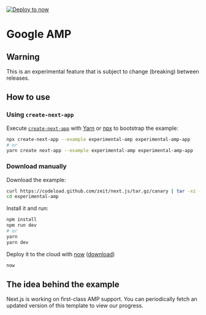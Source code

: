 [![Deploy to now](https://deploy.now.sh/static/button.svg)](https://deploy.now.sh/?repo=https://github.com/zeit/next.js/tree/master/examples/experimental-amp)

# Google AMP

## Warning

This is an experimental feature that is subject to change (breaking) between releases.

## How to use

### Using `create-next-app`

Execute [`create-next-app`](https://github.com/segmentio/create-next-app) with [Yarn](https://yarnpkg.com/lang/en/docs/cli/create/) or [npx](https://github.com/zkat/npx#readme) to bootstrap the example:

```bash
npx create-next-app --example experimental-amp experimental-amp-app
# or
yarn create next-app --example experimental-amp experimental-amp-app
```

### Download manually

Download the example:

```bash
curl https://codeload.github.com/zeit/next.js/tar.gz/canary | tar -xz --strip=2 next.js-canary/examples/experimental-amp
cd experimental-amp
```

Install it and run:

```bash
npm install
npm run dev
# or
yarn
yarn dev
```

Deploy it to the cloud with [now](https://zeit.co/now) ([download](https://zeit.co/download))

```bash
now
```

## The idea behind the example

Next.js is working on first-class AMP support. You can periodically fetch an updated version of this template to view our progress.
